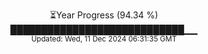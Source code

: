 <p align="center">
⏳Year Progress (94.34 %) <br>
████████████████████████████▁▁ <br>
<sub>Updated: Wed, 11 Dec 2024 06:31:35 GMT</sub>
</p>

